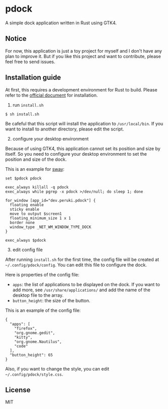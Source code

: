 # pdock

A simple dock application written in Rust using GTK4. 

## Notice

For now, this application is just a toy project for myself and I don't have any plan to improve it. But if you like this project and want to contribute, please feel free to send issues.

## Installation guide

At first, this requires a development environment for Rust to build. Please refer to the [official document](https://www.rust-lang.org/tools/install) for installation.

1. run `install.sh`

```
$ sh install.sh
```

Be cafeful that this script will install the application to `/usr/local/bin`. If you want to install to another directory, please edit the script.

2. configure your desktop environment

Because of using GTK4, this application cannot set its position and size by itself. So you need to configure your desktop environment to set the position and size of the dock.

This is an example for [sway](https://github.com/swaywm/sway):

```
set $pdock pdock

exec_always killall -q pdock
exec_always while pgrep -x pdock >/dev/null; do sleep 1; done

for_window [app_id="dev.peruki.pdock"] {
  floating enable
  sticky enable
  move to output $screen1
  floating_minimum_size 1 x 1 
  border none
  window_type _NET_WM_WINDOW_TYPE_DOCK
}

exec_always $pdock
```

3. edit config file

After running `install.sh` for the first time, the config file will be created at `~/.config/pdock/config`. You can edit this file to configure the dock.

Here is properties of the config file:
 - `apps`: the list of applications to be displayed on the dock. If you want to add more, see `/usr/share/applications/` and add the name of the desktop file to the array.
 - `button_height`: the size of the button.

This is an example of the config file:
```
{
  "apps": [
    "firefox",
    "org.gnome.gedit",
    "kitty",
    "org.gnome.Nautilus",
    "code"
  ],
  "button_height": 65
}
```

Also, if you want to change the style, you can edit `~/.config/pdock/style.css`.

## License

MIT

